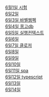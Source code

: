 <a href="https://github.com/hbsowo58/FastCampus_Summary/blob/master/README/2019-06/0601.md"> 6월1일 시험<br>
<a href="https://github.com/hbsowo58/FastCampus_Summary/blob/master/README/2019-06/0602.md"> 6일2일 <br>
<a href="https://github.com/hbsowo58/FastCampus_Summary/blob/master/README/2019-06/0603.md"> 6일3일 바벨웹펙 <br>
<a href="https://github.com/hbsowo58/FastCampus_Summary/blob/master/README/2019-06/0604.md"> 6일4일 몽고db <br>
<a href="https://github.com/hbsowo58/FastCampus_Summary/blob/master/README/2019-06/0605.md"> 6일5일 실행컨텍스트 <br>
<a href="https://github.com/hbsowo58/FastCampus_Summary/blob/master/README/2019-06/0606.md"> 6일6일  <br>
<a href="https://github.com/hbsowo58/FastCampus_Summary/blob/master/README/2019-06/0607.md"> 6일7일 클로저 <br>
<a href="https://github.com/hbsowo58/FastCampus_Summary/blob/master/README/2019-06/0608.md"> 6일8일  <br>
<a href="https://github.com/hbsowo58/FastCampus_Summary/blob/master/README/2019-06/0609.md"> 6일9일  <br>
<a href="https://github.com/hbsowo58/FastCampus_Summary/blob/master/README/2019-06/0610.md"> 6일10일  <br>
<a href="https://github.com/hbsowo58/FastCampus_Summary/blob/master/README/2019-06/0611.md"> 6일11일 spa <br>
<a href="https://github.com/hbsowo58/FastCampus_Summary/blob/master/README/2019-06/0612.md"> 6일12일 typescript <br>
<a href="https://github.com/hbsowo58/FastCampus_Summary/blob/master/README/2019-06/0613.md"> 6일13일  <br>
<a href="https://github.com/hbsowo58/FastCampus_Summary/blob/master/README/2019-06/0614.md"> 6일14일  <br>